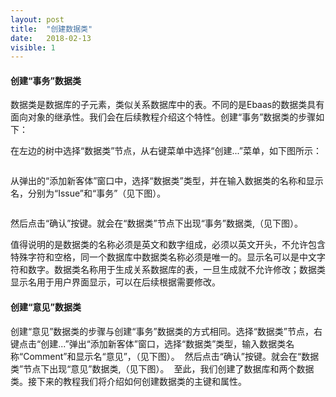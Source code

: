 ```yaml
---
layout: post
title:  "创建数据类"
date:   2018-02-13
visible: 1
---
```


#### 创建“事务”数据类

数据类是数据库的子元素，类似关系数据库中的表。不同的是Ebaas的数据类具有面向对象的继承性。我们会在后续教程介绍这个特性。创建“事务”数据类的步骤如下：

在左边的树中选择“数据类”节点，从右键菜单中选择“创建...”菜单，如下图所示：

<img src="{{'/assets/img/2018-2-13 创建数据类A.png' | prepend: site.baseurl }}" alt="">

从弹出的“添加新客体”窗口中，选择“数据类”类型，并在输入数据类的名称和显示名，分别为“Issue”和“事务”（见下图）。

<img src="{{'/assets/img/2018-2-13 创建事务数据类A1.png' | prepend: site.baseurl }}" alt="">

然后点击“确认”按键。就会在“数据类”节点下出现“事务”数据类,（见下图）。
<img src="{{'/assets/img/2018-2-13 创建事务数据类A2.png' | prepend: site.baseurl }}" alt="">

值得说明的是数据类的名称必须是英文和数字组成，必须以英文开头，不允许包含特殊字符和空格，同一个数据库中数据类名称必须是唯一的。显示名可以是中文字符和数字。数据类名称用于生成关系数据库的表，一旦生成就不允许修改；数据类显示名用于用户界面显示，可以在后续根据需要修改。

#### 创建“意见”数据类

创建“意见”数据类的步骤与创建“事务”数据类的方式相同。选择“数据类”节点，右键点击“创建...”弹出“添加新客体”窗口，选择“数据类”类型，输入数据类名称“Comment”和显示名“意见”，（见下图）。
<img src="{{'/assets/img/2018-2-13 创建意见数据类1.png' | prepend: site.baseurl }}" alt="">
然后点击“确认”按键。就会在“数据类”节点下出现“意见”数据类,（见下图）。
<img src="{{'/assets/img/2018-2-13 创建意见数据类2.png' | prepend: site.baseurl }}" alt="">
至此，我们创建了数据库和两个数据类。接下来的教程我们将介绍如何创建数据类的主键和属性。



